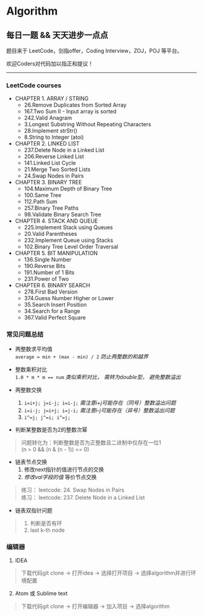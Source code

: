 # Algorithm

## 每日一题 && 天天进步一点点   

题目来于 LeetCode，剑指offer，Coding Interview，ZOJ，POJ 等平台。

欢迎Coders对代码加以指正和提议！

---
### LeetCode courses
* CHAPTER 1. ARRAY / STRING
    + 26.Remove Duplicates from Sorted Array
    + 167.Two Sum II - Input array is sorted
    + 242.Valid Anagram
    + 3.Longest Substring Without Repeating Characters
    + 28.Implement strStr()
    + 8.String to Integer (atoi)
* CHAPTER 2. LINKED LIST
    + 237.Delete Node in a Linked List
    + 206.Reverse Linked List
    + 141.Linked List Cycle
    + 21.Merge Two Sorted Lists
    + 24.Swap Nodes in Pairs
* CHAPTER 3. BINARY TREE
    + 104.Maximum Depth of Binary Tree
    + 100.Same Tree
    + 112.Path Sum
    + 257.Binary Tree Paths
    + 98.Validate Binary Search Tree
* CHAPTER 4. STACK AND QUEUE
    + 225.Implement Stack using Queues
    + 20.Valid Parentheses
    + 232.Implement Queue using Stacks
    + 102.Binary Tree Level Order Traversal
* CHAPTER 5. BIT MANIPULATION
    + 136.Single Number
    + 190.Reverse Bits
    + 191.Number of 1 Bits
    + 231.Power of Two
* CHAPTER 6. BINARY SEARCH
    + 278.First Bad Version
    + 374.Guess Number Higher or Lower
    + 35.Search Insert Position
    + 34.Search for a Range
    + 367.Valid Perfect Square

### 常见问题总结
+ 两整数求平均值      
`average = min + (max - min) / 2`       *防止两整数的和越界*    

+ 整数乘积对比   
`1.0 * m * m == num`       *类似乘积对比， 需转为double型， 避免整数溢出*

+ 两整数交换      
    1. `i=i+j; j=i-j; i=i-j;`       *需注意i+j可能存在（同号）整数溢出问题*   
    2. `i=i-j; j=i+j; i=j-i;`       *需注意i-j可能存在（异号）整数溢出问题*   
    3. `i^=j; j^=i; i^=j;`           

+ 判断某整数是否为2的整数次幂    
>问题转化为：判断整数是否为正整数且二进制中仅存在一位1   
>(n > 0 && (n & (n - 1)) == 0)

+ 链表节点交换      
    1. 修改next指针的值进行节点的交换      
    2. *修改val字段的值* 等价节点交换      
>练习： leetcode: 24. Swap Nodes in Pairs   
>练习： leetcode: 237. Delete Node in a Linked List

+ 链表双指针问题   
> 1. 判断是否有环   
> 2. last k-th node

### 编辑器
1. IDEA
> 下载代码git clone -> 打开idea -> 选择打开项目 -> 选择algorithm并进行环境配置  
 
2. Atom 或 Sublime text
> 下载代码git clone -> 打开编辑器 -> 加入项目 -> 选择algorithm

